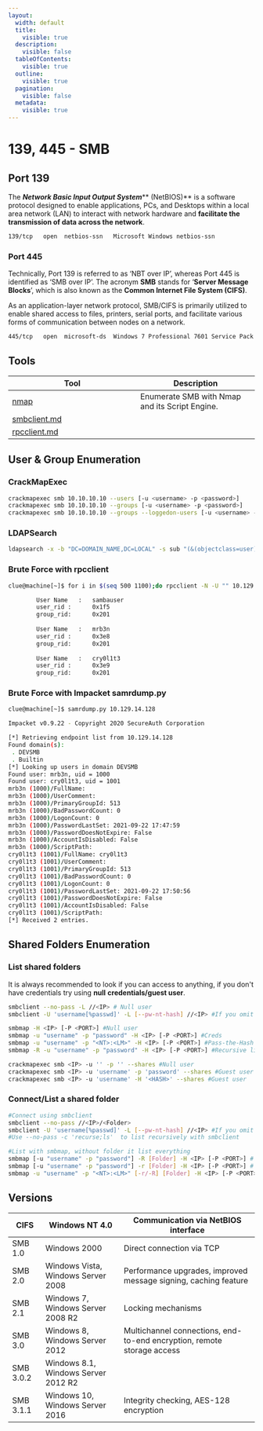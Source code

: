 ```yaml
---
layout:
  width: default
  title:
    visible: true
  description:
    visible: false
  tableOfContents:
    visible: true
  outline:
    visible: true
  pagination:
    visible: false
  metadata:
    visible: true
---
```


# 139, 445 - SMB

## **Port 139** <a href="#port-139" id="port-139"></a>

The _**Network Basic Input Output System**_\*\* (NetBIOS)\*\* is a software protocol designed to enable applications, PCs, and Desktops within a local area network (LAN) to interact with network hardware and **facilitate the transmission of data across the network**.

```bash
139/tcp   open  netbios-ssn   Microsoft Windows netbios-ssn
```

### Port 445 <a href="#port-445" id="port-445"></a>

Technically, Port 139 is referred to as ‘NBT over IP’, whereas Port 445 is identified as ‘SMB over IP’. The acronym **SMB** stands for ‘**Server Message Blocks**’, which is also known as the **Common Internet File System (CIFS)**.

As an application-layer network protocol, SMB/CIFS is primarily utilized to enable shared access to files, printers, serial ports, and facilitate various forms of communication between nodes on a network.

```bash
445/tcp   open  microsoft-ds  Windows 7 Professional 7601 Service Pack 1 microsoft-ds (workgroup: WORKGROUP)
```

## Tools

<table><thead><tr><th width="246">Tool</th><th>Description</th></tr></thead><tbody><tr><td><a data-mention href="../../tooling/nmap/">nmap</a></td><td>Enumerate SMB with Nmap and its Script Engine.</td></tr><tr><td><a data-mention href="../../tooling/smbclient.md">smbclient.md</a></td><td></td></tr><tr><td><a data-mention href="../../tooling/rpcclient.md">rpcclient.md</a></td><td></td></tr></tbody></table>

## User & Group Enumeration

### CrackMapExec

```bash
crackmapexec smb 10.10.10.10 --users [-u <username> -p <password>]
crackmapexec smb 10.10.10.10 --groups [-u <username> -p <password>]
crackmapexec smb 10.10.10.10 --groups --loggedon-users [-u <username> -p <password>]
```

### LDAPSearch

```bash
ldapsearch -x -b "DC=DOMAIN_NAME,DC=LOCAL" -s sub "(&(objectclass=user))" -h 10.10.10.10 | grep -i samaccountname: | cut -f 2 -d " "
```

### Brute Force with rpcclient

```bash
clue@machine[~]$ for i in $(seq 500 1100);do rpcclient -N -U "" 10.129.14.128 -c "queryuser 0x$(printf '%x\n' $i)" | grep "User Name\|user_rid\|group_rid" && echo "";done

        User Name   :   sambauser
        user_rid :      0x1f5
        group_rid:      0x201
		
        User Name   :   mrb3n
        user_rid :      0x3e8
        group_rid:      0x201
		
        User Name   :   cry0l1t3
        user_rid :      0x3e9
        group_rid:      0x201
```

### Brute Force with Impacket samrdump.py

```bash
clue@machine[~]$ samrdump.py 10.129.14.128

Impacket v0.9.22 - Copyright 2020 SecureAuth Corporation

[*] Retrieving endpoint list from 10.129.14.128
Found domain(s):
 . DEVSMB
 . Builtin
[*] Looking up users in domain DEVSMB
Found user: mrb3n, uid = 1000
Found user: cry0l1t3, uid = 1001
mrb3n (1000)/FullName: 
mrb3n (1000)/UserComment: 
mrb3n (1000)/PrimaryGroupId: 513
mrb3n (1000)/BadPasswordCount: 0
mrb3n (1000)/LogonCount: 0
mrb3n (1000)/PasswordLastSet: 2021-09-22 17:47:59
mrb3n (1000)/PasswordDoesNotExpire: False
mrb3n (1000)/AccountIsDisabled: False
mrb3n (1000)/ScriptPath: 
cry0l1t3 (1001)/FullName: cry0l1t3
cry0l1t3 (1001)/UserComment: 
cry0l1t3 (1001)/PrimaryGroupId: 513
cry0l1t3 (1001)/BadPasswordCount: 0
cry0l1t3 (1001)/LogonCount: 0
cry0l1t3 (1001)/PasswordLastSet: 2021-09-22 17:50:56
cry0l1t3 (1001)/PasswordDoesNotExpire: False
cry0l1t3 (1001)/AccountIsDisabled: False
cry0l1t3 (1001)/ScriptPath: 
[*] Received 2 entries.
```

## Shared Folders Enumeration

### List shared folders <a href="#list-shared-folders" id="list-shared-folders"></a>

It is always recommended to look if you can access to anything, if you don't have credentials try using **null** **credentials/guest user**.

```bash
smbclient --no-pass -L //<IP> # Null user
smbclient -U 'username[%passwd]' -L [--pw-nt-hash] //<IP> #If you omit the pwd, it will be prompted. With --pw-nt-hash, the pwd provided is the NT hash

smbmap -H <IP> [-P <PORT>] #Null user
smbmap -u "username" -p "password" -H <IP> [-P <PORT>] #Creds
smbmap -u "username" -p "<NT>:<LM>" -H <IP> [-P <PORT>] #Pass-the-Hash
smbmap -R -u "username" -p "password" -H <IP> [-P <PORT>] #Recursive list

crackmapexec smb <IP> -u '' -p '' --shares #Null user
crackmapexec smb <IP> -u 'username' -p 'password' --shares #Guest user
crackmapexec smb <IP> -u 'username' -H '<HASH>' --shares #Guest user
```

### **Connect/List a shared folder** <a href="#connectlist-a-shared-folder" id="connectlist-a-shared-folder"></a>

```bash
#Connect using smbclient
smbclient --no-pass //<IP>/<Folder>
smbclient -U 'username[%passwd]' -L [--pw-nt-hash] //<IP> #If you omit the pwd, it will be prompted. With --pw-nt-hash, the pwd provided is the NT hash
#Use --no-pass -c 'recurse;ls'  to list recursively with smbclient

#List with smbmap, without folder it list everything
smbmap [-u "username" -p "password"] -R [Folder] -H <IP> [-P <PORT>] # Recursive list
smbmap [-u "username" -p "password"] -r [Folder] -H <IP> [-P <PORT>] # Non-Recursive list
smbmap -u "username" -p "<NT>:<LM>" [-r/-R] [Folder] -H <IP> [-P <PORT>] #Pass-the-Hash
```

## Versions

| CIFS      | Windows NT 4.0                      | Communication via NetBIOS interface                                    |
| --------- | ----------------------------------- | ---------------------------------------------------------------------- |
| SMB 1.0   | Windows 2000                        | Direct connection via TCP                                              |
| SMB 2.0   | Windows Vista, Windows Server 2008  | Performance upgrades, improved message signing, caching feature        |
| SMB 2.1   | Windows 7, Windows Server 2008 R2   | Locking mechanisms                                                     |
| SMB 3.0   | Windows 8, Windows Server 2012      | Multichannel connections, end-to-end encryption, remote storage access |
| SMB 3.0.2 | Windows 8.1, Windows Server 2012 R2 |                                                                        |
| SMB 3.1.1 | Windows 10, Windows Server 2016     | Integrity checking, AES-128 encryption                                 |
